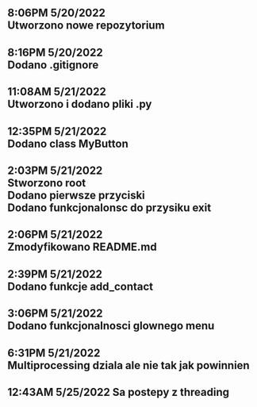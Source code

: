 8:06PM 5/20/2022\
Utworzono nowe repozytorium
---

8:16PM 5/20/2022\
Dodano .gitignore
---

11:08AM 5/21/2022\
Utworzono i dodano pliki .py
---

12:35PM 5/21/2022\
Dodano class MyButton
---

2:03PM 5/21/2022\
Stworzono root\
Dodano pierwsze przyciski\
Dodano funkcjonalonsc do przysiku exit
---

2:06PM 5/21/2022\
Zmodyfikowano README.md
---

2:39PM 5/21/2022\
Dodano funkcje add_contact
---

3:06PM 5/21/2022\
Dodano funkcjonalnosci glownego menu
---

6:31PM 5/21/2022\
Multiprocessing dziala ale nie tak jak powinnien
---

12:43AM 5/25/2022
Sa postepy z threading
---